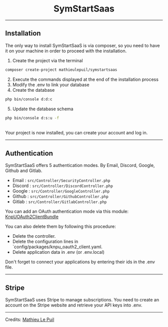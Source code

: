 <h1 align="center">SymStartSaas</h1>
<hr>

## Installation

The only way to install SymStartSaaS is via composer, so you need to have it on your machine in order to proceed with the installation.

1. Create the project via the terminal
```bash
composer create-project mathieulepuil/symstartsaas
```

2. Execute the commands displayed at the end of the installation process
3. Modify the .env to link your database
4. Create the database
```bash
php bin/console d:d:c
```
5. Update the database schema
```bash
php bin/console d:s:u -f
```
<br>
Your project is now installed, you can create your account and log in.

<hr>

## Authentication

SymStartSaaS offers 5 authentication modes. By Email, Discord, Google, Github and Gitlab. 

- Email : `src/Controller/SecurityController.php` <br>
- Discord : `src/Controller/DiscordController.php` <br>
- Google : `src/Controller/GoogleController.php` <br>
- Github : `src/Controller/GithubController.php` <br>
- Gitlab : `src/Controller/GitlabController.php` <br>

You can add an OAuth authentication mode via this module: [KnpUOAuth2ClientBundle](https://github.com/knpuniversity/oauth2-client-bundle)

You can also delete them by following this procedure:

- Delete the controller.
- Delete the configuration lines in `config/packages/knpu_oauth2_client.yaml.
- Delete application data in .env (or .env.local)

Don't forget to connect your applications by entering their ids in the .env file.

<hr>

## Stripe

SymStartSaaS uses Stripe to manage subscriptions. You need to create an account on the Stripe website and retrieve your API keys into .env.

<hr>

Credits: [Mathieu Le Puil](https://github.com/MathieuLePuil)
